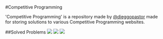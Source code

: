 #Competitive Programming

'Competitive Programming' is a repository made by [@dieggopastor](https://twitter.com/dieggopastor) made for storing solutions to various Competitive Programming websites. 

##Solved Problems
<img src="https://img.shields.io/badge/CodeForces-20-blue.svg">
<img src="https://img.shields.io/badge/ProjectEuler-7-orange.svg">
<img src="https://img.shields.io/badge/UVa-7-brightgreen.svg">
